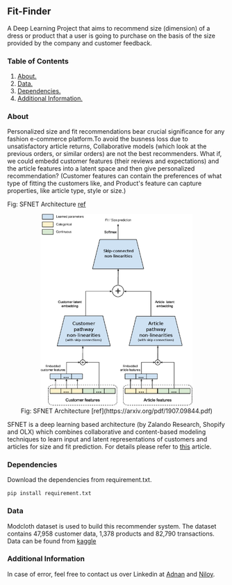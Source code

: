 ## Fit-Finder

A Deep Learning Project that aims to recommend size (dimension) of a dress or product that a user is going to purchase on the basis of the size provided by the company and customer feedback.


### Table of Contents
1. [ About. ](#about)
2. [ Data. ](#data)
3. [ Dependencies. ](#dependencies)
4. [ Additional Information. ](#info)


<a name="about"></a>
### About
Personalized size and fit recommendations bear crucial significance for any fashion e-commerce platform.To avoid the busness loss due to unsatisfactory article returns, Collaborative models (which look at the previous orders, or similar orders) are not the best recommenders. What if, we could embedd customer features (their reviews and expectations) and the article features into a latent space and then give personalized recommendation? 
(Customer features can contain the preferences of what type of fitting the customers like, and Product's feature can capture properties, like article type, style or size.)

Fig: SFNET Architecture [ref](https://arxiv.org/pdf/1907.09844.pdf)

<p align="center">
  <img src="https://github.com/Niloy-Chakraborty/Fit-Finder/blob/main/SFNET_architecture.png" width="350" title="SFNET">
  <br/>
  Fig: SFNET Architecture [ref](https://arxiv.org/pdf/1907.09844.pdf)

</p>

SFNET is a deep learning based architecture (by Zalando Research, Shopify and OLX) which combines collaborative and content-based modeling techniques to learn input and latent representations of customers
and articles for size and fit prediction. For details please refer to [this](https://arxiv.org/pdf/1907.09844.pdf) article.


<a name="Dependencies"></a>
### Dependencies
Download the dependencies from requirement.txt.
```
pip install requirement.txt
```

<a name="data"></a>
### Data 
Modcloth dataset is used to build this recommender system. The dataset contains 47,958 customer data, 1,378 products and 82,790 transactions.
Data can be found from [kaggle](https://www.kaggle.com/rmisra/clothing-fit-dataset-for-size-recommendation)

<a name="info"></a>
### Additional Information
In case of error, feel free to contact us over Linkedin at [Adnan](https://www.linkedin.com/in/adnan-karol-aa1666179/) and [Niloy](https://www.linkedin.com/in/niloy-chakraborty/).

